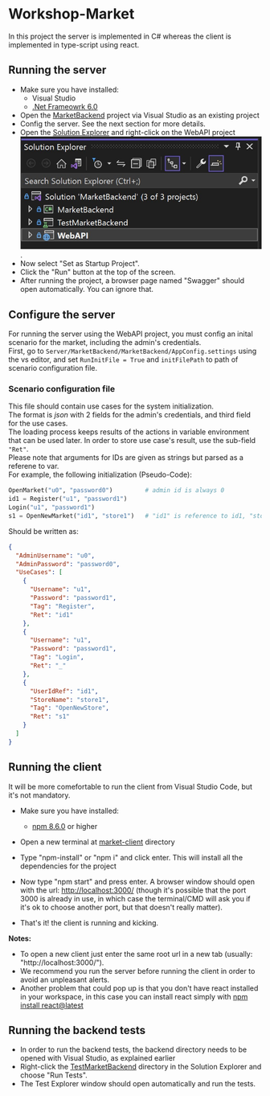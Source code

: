 # Workshop-Market

In this project the server is implemented in C# whereas the client is implemented in type-script using react.

## Running the server

- Make sure you have installed:
  - Visual Studio  
  - [.Net Frameowrk 6.0](https://dotnet.microsoft.com/en-us/download/dotnet/6.0)
- Open the [MarketBackend](Server/MarketBackend/MarketBackend.sln) project via Visual Studio as an existing project
- Config the server. See the next section for more details.
- Open the [Solution Explorer](https://docs.microsoft.com/en-us/visualstudio/ide/use-solution-explorer?view=vs-2022) and right-click on the WebAPI project ![WebAPI project](Images/SolutionExplorerScreenshot.jpg).
- Now select "Set as Startup Project".
- Click the "Run" button at the top of the screen.
- After running the project, a browser page named "Swagger" should open automatically. You can ignore that.

## Configure the server
For running the server using the WebAPI project, you must config an inital scenario for the market, including the admin's credentials. \
First, go to `Server/MarketBackend/MarketBackend/AppConfig.settings` using the vs editor, and set `RunInitFile = True` and  `initFilePath` to path of scenario configuration file.

### Scenario configuration file
This file should contain use cases for the system initialization. \
The format is _json_ with 2 fields for the admin's credentials, and third field for the use cases. \
The loading process keeps results of the actions in variable environment that can be used later. 
In order to store use case's result, use the sub-field `"Ret"`. \
Please note that arguments for IDs are given as strings but parsed as a referene to var. \
For example, the following initialization (Pseudo-Code):
```python
OpenMarket("u0", "password0")         # admin id is always 0
id1 = Register("u1", "password1")   
Login("u1", "password1")
s1 = OpenNewMarket("id1", "store1")   # "id1" is reference to id1, "store1" is just a string
```
Should be written as: 
```json
{
  "AdminUsername": "u0",
  "AdminPassword": "password0",
  "UseCases": [
    {
      "Username": "u1",
      "Password": "password1",
      "Tag": "Register",
      "Ret": "id1"
    }, 
    {
      "Username": "u1",
      "Password": "password1",
      "Tag": "Login",
      "Ret": "_"
    },
    {
      "UserIdRef": "id1",
      "StoreName": "store1",
      "Tag": "OpenNewStore",
      "Ret": "s1"
    }
  ]
}

```

## Running the client

It will be more comefortable to run the client from Visual Studio Code, but it's not mandatory.

- Make sure you have installed:
  - [npm 8.6.0](https://nodejs.org/en/download/) or higher

- Open a new terminal at [market-client](Client/market-client) directory
- Type "npm-install" or "npm i" and click enter. This will install all the dependencies for the project
- Now type "npm start" and press enter.
 A browser window should open with the url: <http://localhost:3000/>
 (though it's possible that the port 3000 is already in use, in which case the terminal/CMD will ask you if it's ok to choose another port, but that doesn't really matter).
- That's it! the client is running and kicking.

**Notes:**

- To open a new client just enter the same root url in a new tab
(usually: "http://localhost:3000/").
- We recommend you run the server before running the client in order to avoid an unpleasant alerts.
- Another problem that could pop up is that you don't have react installed in your workspace, in this case you can install react simply with [npm install react@latest](https://www.npmjs.com/package/react)

## Running the backend tests

- In order to run the backend tests, the backend directory needs to be opened with Visual Studio, as explained earlier
- Right-click the [TestMarketBackend](Server/MarketBackend/TestMarketBackend) directory in the Solution Explorer and choose "Run Tests".
- The Test Explorer window should open automatically and run the tests.
